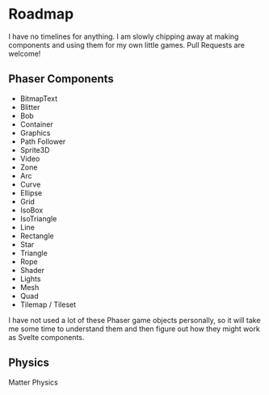# Roadmap

I have no timelines for anything. I am slowly chipping away at making components and using them for my own little games. Pull Requests are welcome!

## Phaser Components

- BitmapText
- Blitter
- Bob
- Container
- Graphics
- Path Follower
- Sprite3D
- Video
- Zone
- Arc
- Curve
- Ellipse
- Grid
- IsoBox
- IsoTriangle
- Line
- Rectangle
- Star
- Triangle
- Rope
- Shader
- Lights
- Mesh
- Quad
- Tilemap / Tileset

I have not used a lot of these Phaser game objects personally, so it will take me some time
to understand them and then figure out how they might work as Svelte components.

## Physics

Matter Physics
